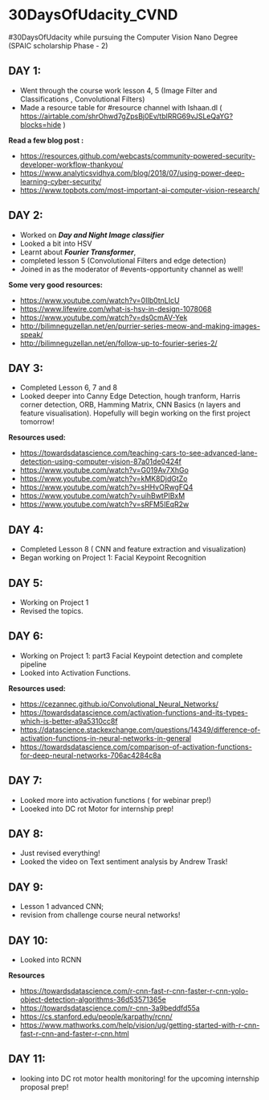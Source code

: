 # 30DaysOfUdacity_CVND
#30DaysOfUdacity while pursuing the Computer Vision Nano Degree (SPAIC scholarship Phase - 2)

## DAY 1:
-  Went through the course work lesson 4, 5 (Image Filter and Classifications , Convolutional Filters)
- Made a resource table for #resource channel with Ishaan.dl ( https://airtable.com/shrOhwd7gZpsBj0Ev/tblRRG69vJSLeQaYG?blocks=hide )

**Read a few blog post :**
- https://resources.github.com/webcasts/community-powered-security-developer-workflow-thankyou/  
- https://www.analyticsvidhya.com/blog/2018/07/using-power-deep-learning-cyber-security/  
- https://www.topbots.com/most-important-ai-computer-vision-research/ 

## DAY 2:
- Worked on ***Day and Night Image classifier*** 
- Looked a bit into HSV
- Learnt about ***Fourier Transformer***,
- completed lesson 5 (Convolutional Filters and edge detection)
- Joined in as the moderator of #events-opportunity channel as well! 

 **Some very good resources:**
 - https://www.youtube.com/watch?v=0IIb0tnLIcU
 - https://www.lifewire.com/what-is-hsv-in-design-1078068
 - https://www.youtube.com/watch?v=ds0cmAV-Yek 
 - http://bilimneguzellan.net/en/purrier-series-meow-and-making-images-speak/
 - http://bilimneguzellan.net/en/follow-up-to-fourier-series-2/ 

## DAY 3:
- Completed Lesson 6, 7 and 8 
- Looked deeper into Canny Edge Detection, hough tranform, Harris corner detection, ORB, Hamming Matrix, CNN Basics (n layers and feature visualisation). Hopefully will begin working on the first project tomorrow! 

**Resources used:**
- https://towardsdatascience.com/teaching-cars-to-see-advanced-lane-detection-using-computer-vision-87a01de0424f
- https://www.youtube.com/watch?v=G019Av7XhGo
- https://www.youtube.com/watch?v=kMK8DjdGtZo
- https://www.youtube.com/watch?v=sHHvORwgFQ4
- https://www.youtube.com/watch?v=uihBwtPIBxM
- https://www.youtube.com/watch?v=sRFM5IEqR2w

## DAY 4:
- Completed Lesson 8 ( CNN and feature extraction and visualization)
- Began working on Project 1: Facial Keypoint Recognition

## DAY 5:
- Working on Project 1
- Revised the topics.

## DAY 6:
- Working on Project 1: part3 Facial Keypoint detection and complete pipeline
- Looked into Activation Functions.

**Resources used:**
- https://cezannec.github.io/Convolutional_Neural_Networks/
- https://towardsdatascience.com/activation-functions-and-its-types-which-is-better-a9a5310cc8f
- https://datascience.stackexchange.com/questions/14349/difference-of-activation-functions-in-neural-networks-in-general
- https://towardsdatascience.com/comparison-of-activation-functions-for-deep-neural-networks-706ac4284c8a

##  DAY 7:
- Looked more into activation functions ( for webinar prep!)
- Looeked into DC rot Motor for internship prep!

## DAY 8:
- Just revised everything! 
- Looked the video on Text sentiment analysis by Andrew  Trask!

## DAY 9:
- Lesson 1 advanced CNN; 
- revision from challenge course neural networks!

## DAY 10:
- Looked into RCNN

**Resources**
- https://towardsdatascience.com/r-cnn-fast-r-cnn-faster-r-cnn-yolo-object-detection-algorithms-36d53571365e
- https://towardsdatascience.com/r-cnn-3a9beddfd55a
- https://cs.stanford.edu/people/karpathy/rcnn/
- https://www.mathworks.com/help/vision/ug/getting-started-with-r-cnn-fast-r-cnn-and-faster-r-cnn.html

## DAY 11:
- looking into DC rot motor health monitoring! for the upcoming internship proposal prep!
